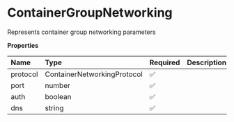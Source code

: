 # ContainerGroupNetworking

Represents container group networking parameters

**Properties**

| Name     | Type                        | Required | Description |
| :------- | :-------------------------- | :------- | :---------- |
| protocol | ContainerNetworkingProtocol | ✅       |             |
| port     | number                      | ✅       |             |
| auth     | boolean                     | ✅       |             |
| dns      | string                      | ✅       |             |
